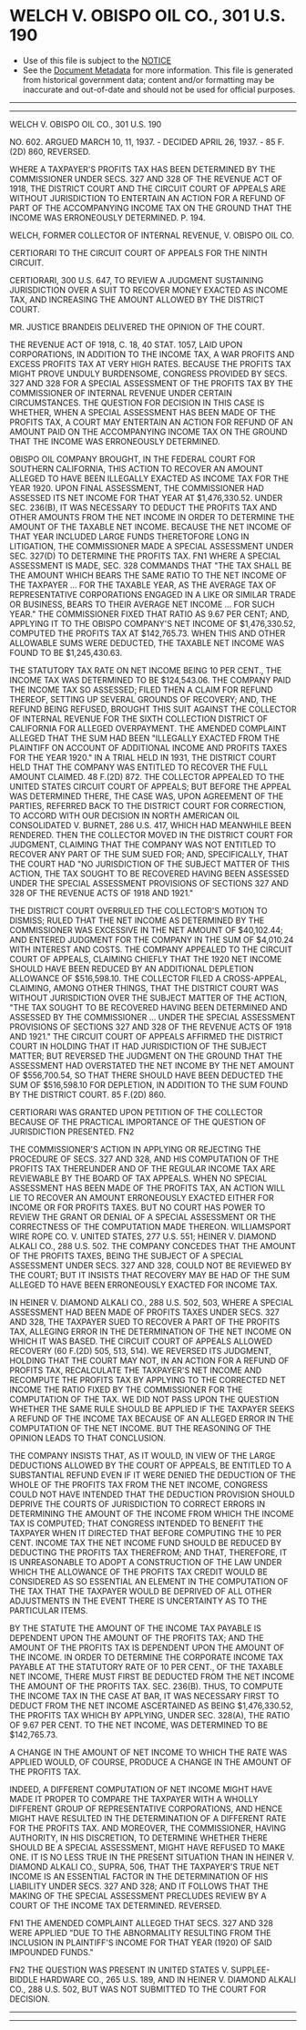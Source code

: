 ---
---

# WELCH V. OBISPO OIL CO., 301 U.S. 190

* Use of this file is subject to the [NOTICE](https://github.com/publicdocs/notice/blob/master/NOTICE)
* See the [Document Metadata](../../../) for more information.
  This file is generated from historical government data; content and/or formatting may be inaccurate and out-of-date and should not be used for official purposes.

----------
----------

WELCH V. OBISPO OIL CO., 301 U.S. 190

NO. 602.  ARGUED MARCH 10, 11, 1937.  - DECIDED APRIL 26, 1937.  - 85 F.(2D) 860, REVERSED.

WHERE A TAXPAYER'S PROFITS TAX HAS BEEN DETERMINED BY THE COMMISSIONER UNDER SECS. 327 AND 328 OF THE REVENUE ACT OF 1918, THE DISTRICT COURT AND THE CIRCUIT COURT OF APPEALS ARE WITHOUT JURISDICTION TO ENTERTAIN AN ACTION FOR A REFUND OF PART OF THE ACCOMPANYING INCOME TAX ON THE GROUND THAT THE INCOME WAS ERRONEOUSLY DETERMINED.  P. 194.

WELCH, FORMER COLLECTOR OF INTERNAL REVENUE, V. OBISPO OIL CO.

CERTIORARI TO THE CIRCUIT COURT OF APPEALS FOR THE NINTH CIRCUIT.

CERTIORARI, 300 U.S. 647, TO REVIEW A JUDGMENT SUSTAINING JURISDICTION OVER A SUIT TO RECOVER MONEY EXACTED AS INCOME TAX, AND INCREASING THE AMOUNT ALLOWED BY THE DISTRICT COURT.

MR. JUSTICE BRANDEIS DELIVERED THE OPINION OF THE COURT.

THE REVENUE ACT OF 1918, C. 18, 40 STAT. 1057, LAID UPON CORPORATIONS, IN ADDITION TO THE INCOME TAX, A WAR PROFITS AND EXCESS PROFITS TAX AT VERY HIGH RATES.  BECAUSE THE PROFITS TAX MIGHT PROVE UNDULY BURDENSOME, CONGRESS PROVIDED BY SECS. 327 AND 328 FOR A SPECIAL ASSESSMENT OF THE PROFITS TAX BY THE COMMISSIONER OF INTERNAL REVENUE UNDER CERTAIN CIRCUMSTANCES.  THE QUESTION FOR DECISION IN THIS CASE IS WHETHER, WHEN A SPECIAL ASSESSMENT HAS BEEN MADE OF THE PROFITS TAX, A COURT MAY ENTERTAIN AN ACTION FOR REFUND OF AN AMOUNT PAID ON THE ACCOMPANYING INCOME TAX ON THE GROUND THAT THE INCOME WAS ERRONEOUSLY DETERMINED.

OBISPO OIL COMPANY BROUGHT, IN THE FEDERAL COURT FOR SOUTHERN CALIFORNIA, THIS ACTION TO RECOVER AN AMOUNT ALLEGED TO HAVE BEEN ILLEGALLY EXACTED AS INCOME TAX FOR THE YEAR 1920.  UPON FINAL ASSESSMENT, THE COMMISSIONER HAD ASSESSED ITS NET INCOME FOR THAT YEAR AT $1,476,330.52.  UNDER SEC. 236(B), IT WAS NECESSARY TO DEDUCT THE PROFITS TAX AND OTHER AMOUNTS FROM THE NET INCOME IN ORDER TO DETERMINE THE AMOUNT OF THE TAXABLE NET INCOME.  BECAUSE THE NET INCOME OF THAT YEAR INCLUDED LARGE FUNDS THERETOFORE LONG IN LITIGATION, THE COMMISSIONER MADE A SPECIAL ASSESSMENT UNDER SEC. 327(D) TO DETERMINE THE PROFITS TAX.  FN1  WHERE A SPECIAL ASSESSMENT IS MADE, SEC. 328 COMMANDS THAT "THE TAX SHALL BE THE AMOUNT WHICH BEARS THE SAME RATIO TO THE NET INCOME OF THE TAXPAYER  ...  FOR THE TAXABLE YEAR, AS THE AVERAGE TAX OF REPRESENTATIVE CORPORATIONS ENGAGED IN A LIKE OR SIMILAR TRADE OR BUSINESS, BEARS TO THEIR AVERAGE NET INCOME  ...  FOR SUCH YEAR."  THE COMMISSIONER FIXED THAT RATIO AS 9.67 PER CENT; AND, APPLYING IT TO THE OBISPO COMPANY'S NET INCOME OF $1,476,330.52, COMPUTED THE PROFITS TAX AT $142,765.73.  WHEN THIS AND OTHER ALLOWABLE SUMS WERE DEDUCTED, THE TAXABLE NET INCOME WAS FOUND TO BE $1,245,430.63.

THE STATUTORY TAX RATE ON NET INCOME BEING 10 PER CENT., THE INCOME TAX WAS DETERMINED TO BE $124,543.06.  THE COMPANY PAID THE INCOME TAX SO ASSESSED; FILED THEN A CLAIM FOR REFUND THEREOF, SETTING UP SEVERAL GROUNDS OF RECOVERY; AND, THE REFUND BEING REFUSED, BROUGHT THIS SUIT AGAINST THE COLLECTOR OF INTERNAL REVENUE FOR THE SIXTH COLLECTION DISTRICT OF CALIFORNIA FOR ALLEGED OVERPAYMENT.  THE AMENDED COMPLAINT ALLEGED THAT THE SUM HAD BEEN "ILLEGALLY EXACTED FROM THE PLAINTIFF ON ACCOUNT OF ADDITIONAL INCOME AND PROFITS TAXES FOR THE YEAR 1920."  IN A TRIAL HELD IN 1931, THE DISTRICT COURT HELD THAT THE COMPANY WAS ENTITLED TO RECOVER THE FULL AMOUNT CLAIMED.  48 F.(2D) 872.  THE COLLECTOR APPEALED TO THE UNITED STATES CIRCUIT COURT OF APPEALS; BUT BEFORE THE APPEAL WAS DETERMINED THERE, THE CASE WAS, UPON AGREEMENT OF THE PARTIES, REFERRED BACK TO THE DISTRICT COURT FOR CORRECTION, TO ACCORD WITH OUR DECISION IN NORTH AMERICAN OIL CONSOLIDATED V. BURNET, 286 U.S. 417, WHICH HAD MEANWHILE BEEN RENDERED.  THEN THE COLLECTOR MOVED IN THE DISTRICT COURT FOR JUDGMENT, CLAIMING THAT THE COMPANY WAS NOT ENTITLED TO RECOVER ANY PART OF THE SUM SUED FOR; AND, SPECIFICALLY, THAT THE COURT HAD "NO JURISDICTION OF THE SUBJECT MATTER OF THIS ACTION, THE TAX SOUGHT TO BE RECOVERED HAVING BEEN ASSESSED UNDER THE SPECIAL ASSESSMENT PROVISIONS OF SECTIONS 327 AND 328 OF THE REVENUE ACTS OF 1918 AND 1921."

THE DISTRICT COURT OVERRULED THE COLLECTOR'S MOTION TO DISMISS; RULED THAT THE NET INCOME AS DETERMINED BY THE COMMISSIONER WAS EXCESSIVE IN THE NET AMOUNT OF $40,102.44; AND ENTERED JUDGMENT FOR THE COMPANY IN THE SUM OF $4,010.24 WITH INTEREST AND COSTS.  THE COMPANY APPEALED TO THE CIRCUIT COURT OF APPEALS, CLAIMING CHIEFLY THAT THE 1920 NET INCOME SHOULD HAVE BEEN REDUCED BY AN ADDITIONAL DEPLETION ALLOWANCE OF $516,598.10.  THE COLLECTOR FILED A CROSS-APPEAL, CLAIMING, AMONG OTHER THINGS, THAT THE DISTRICT COURT WAS WITHOUT JURISDICTION OVER THE SUBJECT MATTER OF THE ACTION, "THE TAX SOUGHT TO BE RECOVERED HAVING BEEN DETERMINED AND ASSESSED BY THE COMMISSIONER  ...  UNDER THE SPECIAL ASSESSMENT PROVISIONS OF SECTIONS 327 AND 328 OF THE REVENUE ACTS OF 1918 AND 1921."  THE CIRCUIT COURT OF APPEALS AFFIRMED THE DISTRICT COURT IN HOLDING THAT IT HAD JURISDICTION OF THE SUBJECT MATTER; BUT REVERSED THE JUDGMENT ON THE GROUND THAT THE ASSESSMENT HAD OVERSTATED THE NET INCOME BY THE NET AMOUNT OF $556,700.54, SO THAT THERE SHOULD HAVE BEEN DEDUCTED THE SUM OF $516,598.10 FOR DEPLETION, IN ADDITION TO THE SUM FOUND BY THE DISTRICT COURT.  85 F.(2D) 860.

CERTIORARI WAS GRANTED UPON PETITION OF THE COLLECTOR BECAUSE OF THE PRACTICAL IMPORTANCE OF THE QUESTION OF JURISDICTION PRESENTED.  FN2

THE COMMISSIONER'S ACTION IN APPLYING OR REJECTING THE PROCEDURE OF SECS. 327 AND 328, AND HIS COMPUTATION OF THE PROFITS TAX THEREUNDER AND OF THE REGULAR INCOME TAX ARE REVIEWABLE BY THE BOARD OF TAX APPEALS.  WHEN NO SPECIAL ASSESSMENT HAS BEEN MADE OF THE PROFITS TAX, AN ACTION WILL LIE TO RECOVER AN AMOUNT ERRONEOUSLY EXACTED EITHER FOR INCOME OR FOR PROFITS TAXES.  BUT NO COURT HAS POWER TO REVIEW THE GRANT OR DENIAL OF A SPECIAL ASSESSMENT OR THE CORRECTNESS OF THE COMPUTATION MADE THEREON.  WILLIAMSPORT WIRE ROPE CO. V. UNITED STATES, 277 U.S. 551; HEINER V. DIAMOND ALKALI CO., 288 U.S. 502.  THE COMPANY CONCEDES THAT THE AMOUNT OF THE PROFITS TAXES, BEING THE SUBJECT OF A SPECIAL ASSESSMENT UNDER SECS. 327 AND 328, COULD NOT BE REVIEWED BY THE COURT; BUT IT INSISTS THAT RECOVERY MAY BE HAD OF THE SUM ALLEGED TO HAVE BEEN ERRONEOUSLY EXACTED FOR INCOME TAX.

IN HEINER V. DIAMOND ALKALI CO., 288 U.S. 502, 503, WHERE A SPECIAL ASSESSMENT HAD BEEN MADE OF PROFITS TAXES UNDER SECS. 327 AND 328, THE TAXPAYER SUED TO RECOVER A PART OF THE PROFITS TAX, ALLEGING ERROR IN THE DETERMINATION OF THE NET INCOME ON WHICH IT WAS BASED.  THE CIRCUIT COURT OF APPEALS ALLOWED RECOVERY (60 F.(2D) 505, 513, 514).  WE REVERSED ITS JUDGMENT, HOLDING THAT THE COURT MAY NOT, IN AN ACTION FOR A REFUND OF PROFITS TAX, RECALCULATE THE TAXPAYER'S NET INCOME AND RECOMPUTE THE PROFITS TAX BY APPLYING TO THE CORRECTED NET INCOME THE RATIO FIXED BY THE COMMISSIONER FOR THE COMPUTATION OF THE TAX.  WE DID NOT PASS UPON THE QUESTION WHETHER THE SAME RULE SHOULD BE APPLIED IF THE TAXPAYER SEEKS A REFUND OF THE INCOME TAX BECAUSE OF AN ALLEGED ERROR IN THE COMPUTATION OF THE NET INCOME.  BUT THE REASONING OF THE OPINION LEADS TO THAT CONCLUSION.

THE COMPANY INSISTS THAT, AS IT WOULD, IN VIEW OF THE LARGE DEDUCTIONS ALLOWED BY THE COURT OF APPEALS, BE ENTITLED TO A SUBSTANTIAL REFUND EVEN IF IT WERE DENIED THE DEDUCTION OF THE WHOLE OF THE PROFITS TAX FROM THE NET INCOME, CONGRESS COULD NOT HAVE INTENDED THAT THE DEDUCTION PROVISION SHOULD DEPRIVE THE COURTS OF JURISDICTION TO CORRECT ERRORS IN DETERMINING THE AMOUNT OF THE INCOME FROM WHICH THE INCOME TAX IS COMPUTED; THAT CONGRESS INTENDED TO BENEFIT THE TAXPAYER WHEN IT DIRECTED THAT BEFORE COMPUTING THE 10 PER CENT. INCOME TAX THE NET INCOME FUND SHOULD BE REDUCED BY DEDUCTING THE PROFITS TAX THEREFROM; AND THAT, THEREFORE, IT IS UNREASONABLE TO ADOPT A CONSTRUCTION OF THE LAW UNDER WHICH THE ALLOWANCE OF THE PROFITS TAX CREDIT WOULD BE CONSIDERED AS SO ESSENTIAL AN ELEMENT IN THE COMPUTATION OF THE TAX THAT THE TAXPAYER WOULD BE DEPRIVED OF ALL OTHER ADJUSTMENTS IN THE EVENT THERE IS UNCERTAINTY AS TO THE PARTICULAR ITEMS.

BY THE STATUTE THE AMOUNT OF THE INCOME TAX PAYABLE IS DEPENDENT UPON THE AMOUNT OF THE PROFITS TAX; AND THE AMOUNT OF THE PROFITS TAX IS DEPENDENT UPON THE AMOUNT OF THE INCOME.  IN ORDER TO DETERMINE THE CORPORATE INCOME TAX PAYABLE AT THE STATUTORY RATE OF 10 PER CENT., OF THE TAXABLE NET INCOME, THERE MUST FIRST BE DEDUCTED FROM THE NET INCOME THE AMOUNT OF THE PROFITS TAX.  SEC. 236(B).  THUS, TO COMPUTE THE INCOME TAX IN THE CASE AT BAR, IT WAS NECESSARY FIRST TO DEDUCT FROM THE NET INCOME ASCERTAINED AS BEING $1,476,330.52, THE PROFITS TAX WHICH BY APPLYING, UNDER SEC. 328(A), THE RATIO OF 9.67 PER CENT. TO THE NET INCOME, WAS DETERMINED TO BE $142,765.73.

A CHANGE IN THE AMOUNT OF NET INCOME TO WHICH THE RATE WAS APPLIED WOULD, OF COURSE, PRODUCE A CHANGE IN THE AMOUNT OF THE PROFITS TAX.

INDEED, A DIFFERENT COMPUTATION OF NET INCOME MIGHT HAVE MADE IT PROPER TO COMPARE THE TAXPAYER WITH A WHOLLY DIFFERENT GROUP OF REPRESENTATIVE CORPORATIONS, AND HENCE MIGHT HAVE RESULTED IN THE DETERMINATION OF A DIFFERENT RATE FOR THE PROFITS TAX.  AND MOREOVER, THE COMMISSIONER, HAVING AUTHORITY, IN HIS DISCRETION, TO DETERMINE WHETHER THERE SHOULD BE A SPECIAL ASSESSMENT, MIGHT HAVE REFUSED TO MAKE ONE.  IT IS NO LESS TRUE IN THE PRESENT SITUATION THAN IN HEINER V. DIAMOND ALKALI CO., SUPRA, 506, THAT THE TAXPAYER'S TRUE NET INCOME IS AN ESSENTIAL FACTOR IN THE DETERMINATION OF HIS LIABILITY UNDER SECS. 327 AND 328; AND IT FOLLOWS THAT THE MAKING OF THE SPECIAL ASSESSMENT PRECLUDES REVIEW BY A COURT OF THE INCOME TAX DETERMINED.  REVERSED.

FN1  THE AMENDED COMPLAINT ALLEGED THAT SECS. 327 AND 328 WERE APPLIED "DUE TO THE ABNORMALITY RESULTING FROM THE INCLUSION IN PLAINTIFF'S INCOME FOR THAT YEAR (1920) OF SAID IMPOUNDED FUNDS."

FN2  THE QUESTION WAS PRESENT IN UNITED STATES V. SUPPLEE-BIDDLE HARDWARE CO., 265 U.S. 189, AND IN HEINER V. DIAMOND ALKALI CO., 288 U.S. 502, BUT WAS NOT SUBMITTED TO THE COURT FOR DECISION.


----------
----------

